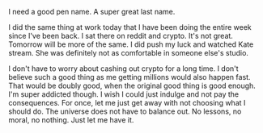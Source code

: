 I need a good pen name. A super great last name.

I did the same thing at work today that I have been doing the entire week since I've been back. I sat there on reddit and crypto. It's not great. Tomorrow will be more of the same. I did push my luck and watched Kate stream. She was definitely not as comfortable in someone else's studio.

I don't have to worry about cashing out crypto for a long time. I don't believe such a good thing as me getting millions would also happen fast. That would be doubly good, when the original good thing is good enough. I'm super addicted though. I wish I could just indulge and not pay the consequences. For once, let me just get away with not choosing what I should do. The universe does not have to balance out. No lessons, no moral, no nothing. Just let me have it. 
